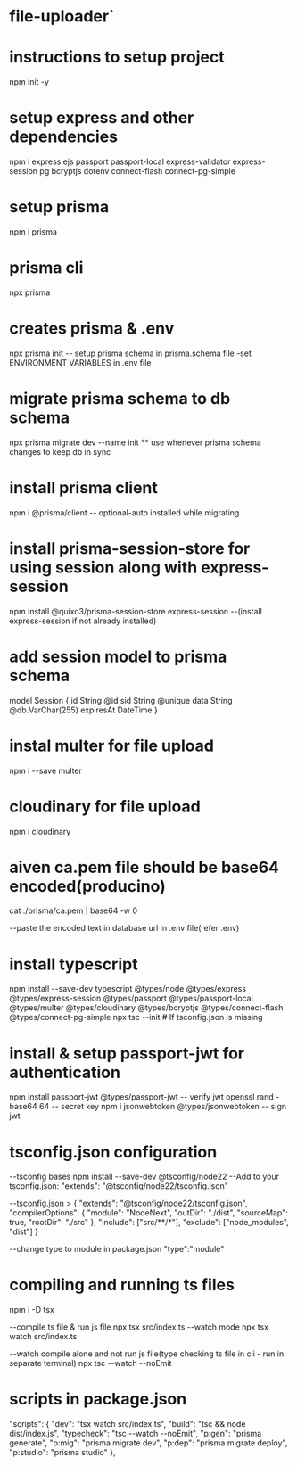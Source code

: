 # file-uploader`

# instructions to setup project

npm init -y

# setup express and other dependencies

npm i express ejs passport passport-local express-validator express-session pg bcryptjs dotenv connect-flash connect-pg-simple

# setup prisma

npm i prisma

# prisma cli

npx prisma

# creates prisma & .env

npx prisma init
-- setup prisma schema in prisma.schema file
-set ENVIRONMENT VARIABLES in .env file

# migrate prisma schema to db schema

npx prisma migrate dev --name init \*\* use whenever prisma schema changes to keep db in sync

# install prisma client

npm i @prisma/client -- optional-auto installed while migrating

# install prisma-session-store for using session along with express-session

npm install @quixo3/prisma-session-store express-session --(install express-session if not already installed)

# add session model to prisma schema

model Session {
id String @id
sid String @unique
data String @db.VarChar(255)
expiresAt DateTime
}

# instal multer for file upload

npm i --save multer

# cloudinary for file upload

npm i cloudinary

# aiven ca.pem file should be base64 encoded(producino)

cat ./prisma/ca.pem | base64 -w 0

--paste the encoded text in database url in .env file(refer .env)

# install typescript

npm install --save-dev typescript @types/node @types/express @types/express-session @types/passport @types/passport-local @types/multer @types/cloudinary @types/bcryptjs @types/connect-flash @types/connect-pg-simple
npx tsc --init # If tsconfig.json is missing

# install & setup passport-jwt for authentication

npm install passport-jwt @types/passport-jwt -- verify jwt
openssl rand -base64 64 -- secret key
npm i jsonwebtoken @types/jsonwebtoken -- sign jwt

# tsconfig.json configuration

--tsconfig bases
npm install --save-dev @tsconfig/node22
--Add to your tsconfig.json:
"extends": "@tsconfig/node22/tsconfig.json"

--tsconfig.json >
{
"extends": "@tsconfig/node22/tsconfig.json",
"compilerOptions": {
"module": "NodeNext",
"outDir": "./dist",
"sourceMap": true,
"rootDir": "./src"
},
"include": ["src/**/*"],
"exclude": ["node_modules", "dist"]
}

--change type to module in package.json
"type":"module"

# compiling and running ts files

npm i -D tsx

--compile ts file & run js file
npx tsx src/index.ts
--watch mode
npx tsx watch src/index.ts

--watch compile alone and not run js file(type checking ts file in cli - run in separate terminal)
npx tsc --watch --noEmit

# scripts in package.json

"scripts": {
"dev": "tsx watch src/index.ts",
"build": "tsc && node dist/index.js",
"typecheck": "tsc --watch --noEmit",
"p:gen": "prisma generate",
"p:mig": "prisma migrate dev",
"p:dep": "prisma migrate deploy",
"p:studio": "prisma studio"
},
